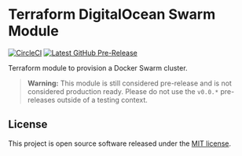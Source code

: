 # Terraform DigitalOcean Swarm Module

[![CircleCI](https://circleci.com/gh/syntaqx/terraform-digitalocean-swarm.svg?style=svg)](https://circleci.com/gh/syntaqx/terraform-digitalocean-swarm)
[![Latest GitHub Pre-Release](https://img.shields.io/github/tag-pre/syntaqx/terraform-digitalocean-swarm.svg?label=pre-release)](https://registry.terraform.io/modules/syntaqx/swarm/digitalocean)

Terraform module to provision a Docker Swarm cluster.

> __Warning:__ This module is still considered pre-release and is not considered
> production ready. Please do not use the `v0.0.*` pre-releases outside of a
> testing context.

## License

[MIT]: https://opensource.org/licenses/MIT

This project is open source software released under the [MIT license][MIT].
